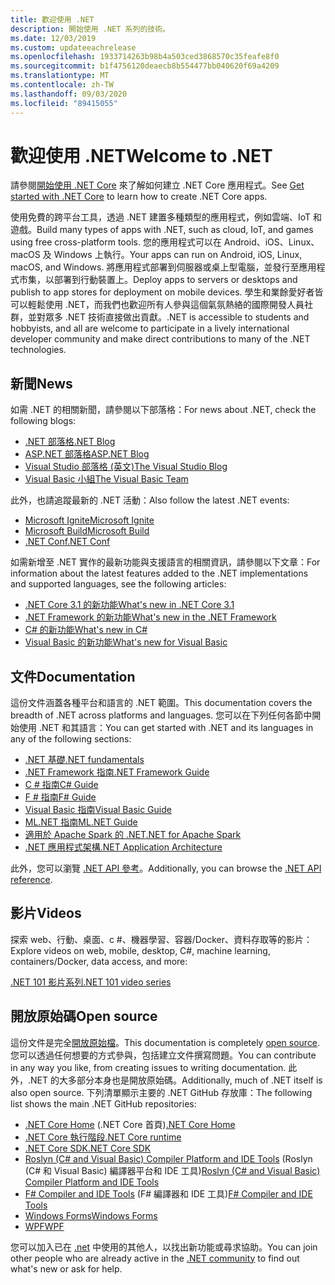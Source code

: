 ```yaml
---
title: 歡迎使用 .NET
description: 開始使用 .NET 系列的技術。
ms.date: 12/03/2019
ms.custom: updateeachrelease
ms.openlocfilehash: 1933714263b98b4a503ced3868570c35feafe8f0
ms.sourcegitcommit: b1f4756120deaecb8b554477bb040620f69a4209
ms.translationtype: MT
ms.contentlocale: zh-TW
ms.lasthandoff: 09/03/2020
ms.locfileid: "89415055"
---
```

# <a name="welcome-to-net"></a><span data-ttu-id="ffa26-103">歡迎使用 .NET</span><span class="sxs-lookup"><span data-stu-id="ffa26-103">Welcome to .NET</span></span>

<span data-ttu-id="ffa26-104">請參閱[開始使用 .NET Core](core/get-started.md) 來了解如何建立 .NET Core 應用程式。</span><span class="sxs-lookup"><span data-stu-id="ffa26-104">See [Get started with .NET Core](core/get-started.md) to learn how to create .NET Core apps.</span></span>

<span data-ttu-id="ffa26-105">使用免費的跨平台工具，透過 .NET 建置多種類型的應用程式，例如雲端、IoT 和遊戲。</span><span class="sxs-lookup"><span data-stu-id="ffa26-105">Build many types of apps with .NET, such as cloud, IoT, and games using free cross-platform tools.</span></span> <span data-ttu-id="ffa26-106">您的應用程式可以在 Android、iOS、Linux、macOS 及 Windows 上執行。</span><span class="sxs-lookup"><span data-stu-id="ffa26-106">Your apps can run on Android, iOS, Linux, macOS, and Windows.</span></span> <span data-ttu-id="ffa26-107">將應用程式部署到伺服器或桌上型電腦，並發行至應用程式市集，以部署到行動裝置上。</span><span class="sxs-lookup"><span data-stu-id="ffa26-107">Deploy apps to servers or desktops and publish to app stores for deployment on mobile devices.</span></span> <span data-ttu-id="ffa26-108">學生和業餘愛好者皆可以輕鬆使用 .NET，而我們也歡迎所有人參與這個氣氛熱絡的國際開發人員社群，並對眾多 .NET 技術直接做出貢獻。</span><span class="sxs-lookup"><span data-stu-id="ffa26-108">.NET is accessible to students and hobbyists, and all are welcome to participate in a lively international developer community and make direct contributions to many of the .NET technologies.</span></span>

## <a name="news"></a><span data-ttu-id="ffa26-109">新聞</span><span class="sxs-lookup"><span data-stu-id="ffa26-109">News</span></span>

<span data-ttu-id="ffa26-110">如需 .NET 的相關新聞，請參閱以下部落格：</span><span class="sxs-lookup"><span data-stu-id="ffa26-110">For news about .NET, check the following blogs:</span></span>

- [<span data-ttu-id="ffa26-111">.NET 部落格</span><span class="sxs-lookup"><span data-stu-id="ffa26-111">.NET Blog</span></span>](https://devblogs.microsoft.com/dotnet/)
- [<span data-ttu-id="ffa26-112">ASP.NET 部落格</span><span class="sxs-lookup"><span data-stu-id="ffa26-112">ASP.NET Blog</span></span>](https://devblogs.microsoft.com/aspnet/)
- [<span data-ttu-id="ffa26-113">Visual Studio 部落格 (英文)</span><span class="sxs-lookup"><span data-stu-id="ffa26-113">The Visual Studio Blog</span></span>](https://devblogs.microsoft.com/visualstudio/)
- [<span data-ttu-id="ffa26-114">Visual Basic 小組</span><span class="sxs-lookup"><span data-stu-id="ffa26-114">The Visual Basic Team</span></span>](https://devblogs.microsoft.com/vbteam/)

<span data-ttu-id="ffa26-115">此外，也請追蹤最新的 .NET 活動：</span><span class="sxs-lookup"><span data-stu-id="ffa26-115">Also follow the latest .NET events:</span></span>

- [<span data-ttu-id="ffa26-116">Microsoft Ignite</span><span class="sxs-lookup"><span data-stu-id="ffa26-116">Microsoft Ignite</span></span>](https://www.microsoft.com/ignite)
- [<span data-ttu-id="ffa26-117">Microsoft Build</span><span class="sxs-lookup"><span data-stu-id="ffa26-117">Microsoft Build</span></span>](https://www.microsoft.com/build)
- [<span data-ttu-id="ffa26-118">.NET Conf</span><span class="sxs-lookup"><span data-stu-id="ffa26-118">.NET Conf</span></span>](https://www.dotnetconf.net/)

<span data-ttu-id="ffa26-119">如需新增至 .NET 實作的最新功能與支援語言的相關資訊，請參閱以下文章：</span><span class="sxs-lookup"><span data-stu-id="ffa26-119">For information about the latest features added to the .NET implementations and supported languages, see the following articles:</span></span>

- [<span data-ttu-id="ffa26-120">.NET Core 3.1 的新功能</span><span class="sxs-lookup"><span data-stu-id="ffa26-120">What's new in .NET Core 3.1</span></span>](core/whats-new/dotnet-core-3-1.md)
- [<span data-ttu-id="ffa26-121">.NET Framework 的新功能</span><span class="sxs-lookup"><span data-stu-id="ffa26-121">What's new in the .NET Framework</span></span>](framework/whats-new/index.md)
- [<span data-ttu-id="ffa26-122">C# 的新功能</span><span class="sxs-lookup"><span data-stu-id="ffa26-122">What's new in C#</span></span>](csharp/whats-new/index.md)
- [<span data-ttu-id="ffa26-123">Visual Basic 的新功能</span><span class="sxs-lookup"><span data-stu-id="ffa26-123">What's new for Visual Basic</span></span>](visual-basic/getting-started/whats-new.md)

## <a name="documentation"></a><span data-ttu-id="ffa26-124">文件</span><span class="sxs-lookup"><span data-stu-id="ffa26-124">Documentation</span></span>

<span data-ttu-id="ffa26-125">這份文件涵蓋各種平台和語言的 .NET 範圍。</span><span class="sxs-lookup"><span data-stu-id="ffa26-125">This documentation covers the breadth of .NET across platforms and languages.</span></span> <span data-ttu-id="ffa26-126">您可以在下列任何各節中開始使用 .NET 和其語言：</span><span class="sxs-lookup"><span data-stu-id="ffa26-126">You can get started with .NET and its languages in any of the following sections:</span></span>

- [<span data-ttu-id="ffa26-127">.NET 基礎</span><span class="sxs-lookup"><span data-stu-id="ffa26-127">.NET fundamentals</span></span>](fundamentals/index.yml)
- [<span data-ttu-id="ffa26-128">.NET Framework 指南</span><span class="sxs-lookup"><span data-stu-id="ffa26-128">.NET Framework Guide</span></span>](framework/index.yml)
- [<span data-ttu-id="ffa26-129">C # 指南</span><span class="sxs-lookup"><span data-stu-id="ffa26-129">C# Guide</span></span>](csharp/index.yml)
- [<span data-ttu-id="ffa26-130">F # 指南</span><span class="sxs-lookup"><span data-stu-id="ffa26-130">F# Guide</span></span>](fsharp/index.yml)
- [<span data-ttu-id="ffa26-131">Visual Basic 指南</span><span class="sxs-lookup"><span data-stu-id="ffa26-131">Visual Basic Guide</span></span>](visual-basic/index.yml)
- [<span data-ttu-id="ffa26-132">ML.NET 指南</span><span class="sxs-lookup"><span data-stu-id="ffa26-132">ML.NET Guide</span></span>](machine-learning/index.yml)
- [<span data-ttu-id="ffa26-133">適用於 Apache Spark 的 .NET</span><span class="sxs-lookup"><span data-stu-id="ffa26-133">.NET for Apache Spark</span></span>](spark/index.yml)
- [<span data-ttu-id="ffa26-134">.NET 應用程式架構</span><span class="sxs-lookup"><span data-stu-id="ffa26-134">.NET Application Architecture</span></span>](architecture/index.yml)

<span data-ttu-id="ffa26-135">此外，您可以瀏覽 [.NET API 參考](/dotnet/api)。</span><span class="sxs-lookup"><span data-stu-id="ffa26-135">Additionally, you can browse the [.NET API reference](/dotnet/api).</span></span>

## <a name="videos"></a><span data-ttu-id="ffa26-136">影片</span><span class="sxs-lookup"><span data-stu-id="ffa26-136">Videos</span></span>

<span data-ttu-id="ffa26-137">探索 web、行動、桌面、c #、機器學習、容器/Docker、資料存取等的影片：</span><span class="sxs-lookup"><span data-stu-id="ffa26-137">Explore videos on web, mobile, desktop, C#, machine learning, containers/Docker, data access, and more:</span></span>

[<span data-ttu-id="ffa26-138">.NET 101 影片系列</span><span class="sxs-lookup"><span data-stu-id="ffa26-138">.NET 101 video series</span></span>](https://dotnet.microsoft.com/learn/videos)

## <a name="open-source"></a><span data-ttu-id="ffa26-139">開放原始碼</span><span class="sxs-lookup"><span data-stu-id="ffa26-139">Open source</span></span>

<span data-ttu-id="ffa26-140">這份文件是完全[開放原始檔](https://github.com/dotnet/docs)。</span><span class="sxs-lookup"><span data-stu-id="ffa26-140">This documentation is completely [open source](https://github.com/dotnet/docs).</span></span> <span data-ttu-id="ffa26-141">您可以透過任何想要的方式參與，包括建立文件撰寫問題。</span><span class="sxs-lookup"><span data-stu-id="ffa26-141">You can contribute in any way you like, from creating issues to writing documentation.</span></span> <span data-ttu-id="ffa26-142">此外，.NET 的大多部分本身也是開放原始碼。</span><span class="sxs-lookup"><span data-stu-id="ffa26-142">Additionally, much of .NET itself is also open source.</span></span> <span data-ttu-id="ffa26-143">下列清單顯示主要的 .NET GitHub 存放庫：</span><span class="sxs-lookup"><span data-stu-id="ffa26-143">The following list shows the main .NET GitHub repositories:</span></span>

- <span data-ttu-id="ffa26-144">[.NET Core Home](https://github.com/dotnet/core) (.NET Core 首頁)</span><span class="sxs-lookup"><span data-stu-id="ffa26-144">[.NET Core Home](https://github.com/dotnet/core)</span></span>
- [<span data-ttu-id="ffa26-145">.NET Core 執行階段</span><span class="sxs-lookup"><span data-stu-id="ffa26-145">.NET Core runtime</span></span>](https://github.com/dotnet/runtime)
- [<span data-ttu-id="ffa26-146">.NET Core SDK</span><span class="sxs-lookup"><span data-stu-id="ffa26-146">.NET Core SDK</span></span>](https://github.com/dotnet/sdk)
- <span data-ttu-id="ffa26-147">[Roslyn (C# and Visual Basic) Compiler Platform and IDE Tools](https://github.com/dotnet/roslyn) (Roslyn (C# 和 Visual Basic) 編譯器平台和 IDE 工具)</span><span class="sxs-lookup"><span data-stu-id="ffa26-147">[Roslyn (C# and Visual Basic) Compiler Platform and IDE Tools](https://github.com/dotnet/roslyn)</span></span>
- <span data-ttu-id="ffa26-148">[F# Compiler and IDE Tools](https://github.com/dotnet/fsharp) (F# 編譯器和 IDE 工具)</span><span class="sxs-lookup"><span data-stu-id="ffa26-148">[F# Compiler and IDE Tools](https://github.com/dotnet/fsharp)</span></span>
- [<span data-ttu-id="ffa26-149">Windows Forms</span><span class="sxs-lookup"><span data-stu-id="ffa26-149">Windows Forms</span></span>](https://github.com/dotnet/winforms)
- [<span data-ttu-id="ffa26-150">WPF</span><span class="sxs-lookup"><span data-stu-id="ffa26-150">WPF</span></span>](https://github.com/dotnet/wpf)

<span data-ttu-id="ffa26-151">您可以加入已在 [.net](https://dotnet.microsoft.com/platform/community) 中使用的其他人，以找出新功能或尋求協助。</span><span class="sxs-lookup"><span data-stu-id="ffa26-151">You can join other people who are already active in the [.NET community](https://dotnet.microsoft.com/platform/community) to find out what's new or ask for help.</span></span>
